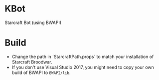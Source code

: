 # KBot
Starcraft Bot (using BWAPI)

# Build
 - Change the path in ´StarcraftPath.props´ to match your installation of Starcraft Broodwar.
 - If you don't use Visual Studio 2017, you might need to copy your own build of BWAPI to `BWAPI/lib`.
